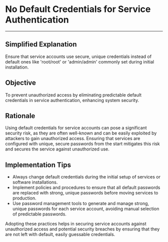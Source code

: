 # No Default Credentials for Service Authentication

---

## Simplified Explanation

Ensure that service accounts use secure, unique credentials instead of default ones like 'root/root' or 'admin/admin' commonly set during initial installation.

## Objective

To prevent unauthorized access by eliminating predictable default credentials in service authentication, enhancing system security.

## Rationale

Using default credentials for service accounts can pose a significant security risk, as they are often well-known and can be easily exploited by attackers to gain unauthorized access. Ensuring that services are configured with unique, secure passwords from the start mitigates this risk and secures the service against unauthorized use.

## Implementation Tips

- Always change default credentials during the initial setup of services or software installations.
- Implement policies and procedures to ensure that all default passwords are replaced with strong, unique passwords before moving services to production.
- Use password management tools to generate and manage strong, unique passwords for each service account, avoiding manual selection of predictable passwords.

Adopting these practices helps in securing service accounts against unauthorized access and potential security breaches by ensuring that they are not left with default, easily guessable credentials.
